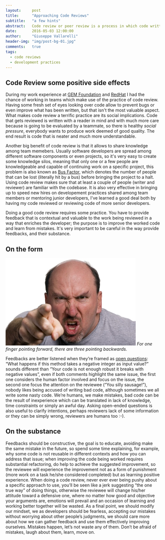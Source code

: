 ```yaml
---
layout:     post
title:      "Approaching Code Reviews"
subtitle:   "a few hints" 
abstract:   Code review or peer review is a process in which code written by developer is examined by another person in order to highlight possible mistakes, with the primary objective of improving the overall software quality, however code review provides greater benefits... 
date:       2016-05-03 12:00:00
author:     "Giuseppe Vallarelli"
header-img: "img/post-bg-01.jpg"
comments:   true
tags:
  - code reviews
  - development practices
---
```


Code Review some positive side effects
--------------------------------------

During my work experience at [GEM Foundation][1] and [RedHat][2] I had the
chance of working in teams which make use of the practice of code review.
Having some fresh set of eyes looking over code allow to prevent bugs or even
improve what has been written, but that isn't the most valuable aspect.
What makes code review a terrific practice are its social implications.
Code that gets reviewed is written with a reader in mind and with much more
care because is going to be evaluated by a teammate, so there is healthy
*social pressure*, everybody wants to produce work deemed of good quality.
The end result is code that is neater and much more understandable.

Another big benefit of code review is that it allows to share knowledge
among team memebers. Usually software developers are spread among different
software components or even projects, so it's very easy to create some
knowledge silos, meaning that only one or a few people are knowledgeable and
capable of continuing work on a specific project, this problem is also known
as [Bus Factor][3], which denotes the number of people that can be lost
(literally hit by a bus) before bringing the project to a halt. Using
code review makes sure that at least a couple of people (writer and reviewer)
are familiar with the codebase. It is also very effective in bringing up
to speed new hires on developement practices shared among team members or
mentoring junior developers, I've learned a good deal both by having my
code reviewed or reviewing code of more senior developers.

Doing a good code review requires some practice. You have to provide feedback
that is contextual and valuable to the work being reviewed in a way that
enriches the developer; the purpose is to improve the worked code and learn
from mistakes. It's very important to be careful in the way provide feedbacks,
and their substance.

On the form
-----------
![Man finger pointing](/img/Anger-Man-Pointing-Finger.jpg)
*For one finger pointing forward, there are three pointing backwards.*

Feedbacks are better listened when they’re framed as [open questions][4]:
“What happens if this method takes a negative integer as input value?”
sounds different than “Your code is not enough robust it breaks with negative values”,
even if both comments highlight the same issue, the first one considers the human factor involved and focus on the issue,
the second one focus the attention on the reviewee (“You silly sausage!”),
nobody likes being accused of writing bad code, although sometimes we all write some nasty code.
We’re humans, we make mistakes, bad code can be the result of inexperience
which can be translated in lack of knowledge, time constraints or simply an awful day.
Asking open-ended questions is also useful to clarify intentions, perhaps reviewers lack of some information
or they can be simply wrong, reviewers are humans too :-).

On the substance
----------------

Feedbacks should be constructive, the goal is to educate, avoiding make the same mistake in the future,
so spend some time explaining, for example, why some code is not reusable in different contexts
and how you can address that issue; when improving the code being worked requires substantial refactoring,
do help to achieve the suggested improvement, so the reviewee will experience the improvement not as a form
of punishment (more work on a task he/she considered completed) but as learning positive experience.
When doing a code review, never ever ever being pushy about a specific approach to use,
you’ll be seen like a jerk suggesting “the one true way” of doing things, otherwise the reviewee will change
his/her attitude toward a defensive one, where no matter how good and objective your arguments are,
emotions will prevail and an occasion of learning and working better together will be wasted.
As a final point, we should modify our mindset, we as developers should be fearless, accepting our mistakes
without worrying about other people’s judgments, we should care more about how we can gather feedback and use
them effectively improving ourselves. Mistakes happen, let’s not waste any of them.
Don’t be afraid of mistakes, laugh about them, learn, move on.

[1]: http://www.globalquakemodel.org/
[2]: https://www.redhat.com/
[3]: https://en.wikipedia.org/wiki/Bus_factor
[4]: https://en.wikipedia.org/wiki/Socratic_method
